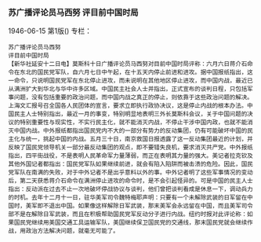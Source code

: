 ### 苏广播评论员马西努  评目前中国时局

1946-06-15
第1版()
专栏：

    苏广播评论员马西努
    评目前中国时局
    【新华社延安十二日电】莫斯科十日广播评论员马西努对目前中国时局评称：六月六日蒋介石命令在东北的国民党军队，自六月七日中午起，在十五天内停止前进和进攻。据中国报纸指出，这一命令，只说明国民党军在东北停止进攻，而未说明在其他地区停止进攻，而中国内战，最近已从满洲扩大到华北与华中许多区域。中国民主社会人士并指出，正式宣布的谈判日程，只包括军事问题，没有包括重要的政治问题，而中国内战之真正的停止，则依靠于这些政治问题的解决。上海文汇报号召全国各人民团体的宣言，要求立即执行政协决议，这是停止内战的根本办法。中国民主人士特别指出，最近一月的事变，特别明显地表明三外长莫斯科会议，关于中国问题的决议的特别重要性与现实性，不实行民主化，就不能消灭内战，不停止干涉中国内政，也就不能消灭中国内战。中外报纸都指出国民党内不大的一部分有势力的反动集团，仍有可能破坏中国的民主化与统一，挑起中国的内战。五月三十日，南京救国日报透露了这一反动集团最近的计划，并反映了国民党领导机关一部分最反动集团的观点，即不要错失良机，要求消灭共产党。中外报纸指出，四平街战役，不是表明人民革命军力量薄弱，而正在表明其力量的强大。美记者拉克钦及其他外国记者都指出：国民党军队如果继续前进，就会有陷入陷阱而被击溃的危险。因此，国民党军队在南满的失败，对于中外记者不是出乎意料以外的事。中外记者明了这些军事情况的变动后，第二天获悉蒋介石命令在满洲停止进攻的命令时，是不会引起怪异的。可是中国的民主人士指出：反动派在过去不止一次地破坏停战协议与谈判，他们曾把谈判看成是休息一下，调动兵力的时机。去年十二月十一日，驻华美军司令魏特梅耶声明：只要有一个未解除武装的日军留在中国时，美军即不退出中国。如果像这样解除日军武装，那末美军会永远留在中国，而且美军司令部不是在解除日军武装，而且在积极帮助国民党军反动分子进行内战。纽约时报对此评论称：如果国民党继续用美国交通工具运输军队，美国继续保卫国民党的交通线，那末国民党就会继续作战，用政治方法解决问题，就毫无可能了。
